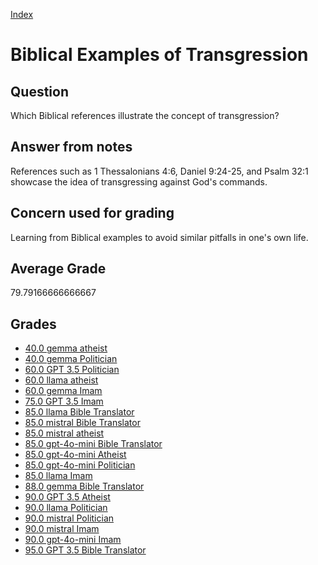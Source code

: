 
[Index](../../index.md)
# Biblical Examples of Transgression
## Question
Which Biblical references illustrate the concept of transgression?

## Answer from notes
References such as 1 Thessalonians 4:6, Daniel 9:24-25, and Psalm 32:1 showcase the idea of transgressing against God's commands.

## Concern used for grading
Learning from Biblical examples to avoid similar pitfalls in one's own life.

## Average Grade
79.79166666666667

## Grades
 * [40.0 gemma atheist](../answers/gemma_atheist/Biblical_Examples_of_Transgression.md)
 * [40.0 gemma Politician](../answers/gemma_Politician/Biblical_Examples_of_Transgression.md)
 * [60.0 GPT 3.5 Politician](../answers/GPT_3.5_Politician/Biblical_Examples_of_Transgression.md)
 * [60.0 llama atheist](../answers/llama_atheist/Biblical_Examples_of_Transgression.md)
 * [60.0 gemma Imam](../answers/gemma_Imam/Biblical_Examples_of_Transgression.md)
 * [75.0 GPT 3.5 Imam](../answers/GPT_3.5_Imam/Biblical_Examples_of_Transgression.md)
 * [85.0 llama Bible Translator](../answers/llama_Bible_Translator/Biblical_Examples_of_Transgression.md)
 * [85.0 mistral Bible Translator](../answers/mistral_Bible_Translator/Biblical_Examples_of_Transgression.md)
 * [85.0 mistral atheist](../answers/mistral_atheist/Biblical_Examples_of_Transgression.md)
 * [85.0 gpt-4o-mini Bible Translator](../answers/gpt-4o-mini_Bible_Translator/Biblical_Examples_of_Transgression.md)
 * [85.0 gpt-4o-mini Atheist](../answers/gpt-4o-mini_Atheist/Biblical_Examples_of_Transgression.md)
 * [85.0 gpt-4o-mini Politician](../answers/gpt-4o-mini_Politician/Biblical_Examples_of_Transgression.md)
 * [85.0 llama Imam](../answers/llama_Imam/Biblical_Examples_of_Transgression.md)
 * [88.0 gemma Bible Translator](../answers/gemma_Bible_Translator/Biblical_Examples_of_Transgression.md)
 * [90.0 GPT 3.5 Atheist](../answers/GPT_3.5_Atheist/Biblical_Examples_of_Transgression.md)
 * [90.0 llama Politician](../answers/llama_Politician/Biblical_Examples_of_Transgression.md)
 * [90.0 mistral Politician](../answers/mistral_Politician/Biblical_Examples_of_Transgression.md)
 * [90.0 mistral Imam](../answers/mistral_Imam/Biblical_Examples_of_Transgression.md)
 * [90.0 gpt-4o-mini Imam](../answers/gpt-4o-mini_Imam/Biblical_Examples_of_Transgression.md)
 * [95.0 GPT 3.5 Bible Translator](../answers/GPT_3.5_Bible_Translator/Biblical_Examples_of_Transgression.md)

